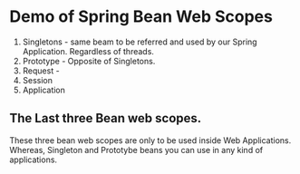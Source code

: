 # Demo of Spring Bean Web Scopes

1. Singletons - same beam to be referred and used by our Spring Application. Regardless of threads.
2. Prototype - Opposite of Singletons.
3. Request -
4. Session
5. Application

## The Last three Bean web scopes.

These three bean web scopes are only to be used inside Web Applications. Whereas, Singleton and Prototybe beans you can
use in any kind of applications. 
